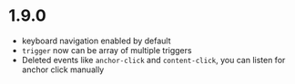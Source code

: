 # 1.9.0

- keyboard navigation enabled by default
- `trigger` now can be array of multiple triggers
- Deleted events like `anchor-click` and `content-click`, you can listen for anchor click manually
